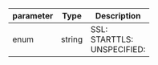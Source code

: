 | parameter | Type | Description |
| ----------- | ----------- |----------- |
| enum  |  string  | SSL: <br/>STARTTLS: <br/>UNSPECIFIED:    |